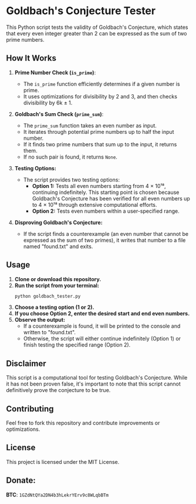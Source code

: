 # Goldbach's Conjecture Tester

This Python script tests the validity of Goldbach's Conjecture, which states that every even integer greater than 2 can be expressed as the sum of two prime numbers.

## How It Works

1. **Prime Number Check (`is_prime`)**:
   - The `is_prime` function efficiently determines if a given number is prime.
   - It uses optimizations for divisibility by 2 and 3, and then checks divisibility by 6k ± 1.

2. **Goldbach's Sum Check (`prime_sum`)**:
   - The `prime_sum` function takes an even number as input.
   - It iterates through potential prime numbers up to half the input number.
   - If it finds two prime numbers that sum up to the input, it returns them.
   - If no such pair is found, it returns `None`.

3. **Testing Options:**
   - The script provides two testing options:
     - **Option 1:** Tests all even numbers starting from 4 × 10¹⁸, continuing indefinitely. This starting point is chosen because Goldbach's Conjecture has been verified for all even numbers up to 4 × 10¹⁸ through extensive computational efforts.
     - **Option 2:** Tests even numbers within a user-specified range.

4. **Disproving Goldbach's Conjecture:**
   - If the script finds a counterexample (an even number that cannot be expressed as the sum of two primes), it writes that number to a file named "found.txt" and exits.

## Usage

1. **Clone or download this repository.**
2. **Run the script from your terminal:**
   ```bash
   python goldbach_tester.py 

3. **Choose a testing option (1 or 2).**
4. **If you choose Option 2, enter the desired start and end even numbers.**
5. **Observe the output:**
    - If a counterexample is found, it will be printed to the console and written to "found.txt".
    - Otherwise, the script will either continue indefinitely (Option 1) or finish testing the specified range (Option 2).

## Disclaimer
This script is a computational tool for testing Goldbach's Conjecture.  While it has not been proven false, it's important to note that this script cannot definitively prove the conjecture to be true.

## Contributing
Feel free to fork this repository and contribute improvements or optimizations.

## License
This project is licensed under the MIT License.

## Donate: 
**BTC**: `1GZdNtQYa2DN4b3hLekrYErv9c8WLqbBTm`
